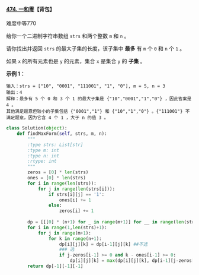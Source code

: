 #### [474. 一和零](https://leetcode.cn/problems/ones-and-zeroes/)【背包】

难度中等770

给你一个二进制字符串数组 `strs` 和两个整数 `m` 和 `n` 。

请你找出并返回 `strs` 的最大子集的长度，该子集中 **最多** 有 `m` 个 `0` 和 `n` 个 `1` 。

如果 `x` 的所有元素也是 `y` 的元素，集合 `x` 是集合 `y` 的 **子集** 。

 

**示例 1：**

```
输入：strs = ["10", "0001", "111001", "1", "0"], m = 5, n = 3
输出：4
解释：最多有 5 个 0 和 3 个 1 的最大子集是 {"10","0001","1","0"} ，因此答案是 4 。
其他满足题意但较小的子集包括 {"0001","1"} 和 {"10","1","0"} 。{"111001"} 不满足题意，因为它含 4 个 1 ，大于 n 的值 3 。
```



```python
class Solution(object):
    def findMaxForm(self, strs, m, n):
        """
        :type strs: List[str]
        :type m: int
        :type n: int
        :rtype: int
        """
        zeros = [0] * len(strs)
        ones = [0] * len(strs)
        for i in range(len(strs)):
            for j in range(len(strs[i])):
                if strs[i][j] == '1':
                    ones[i] += 1
                else:
                    zeros[i] += 1
        
        dp = [[[0] * (n+1) for _ in range(m+1)] for __ in range(len(strs)+1)] ##dp[i][j][k]: i之前，j个zeros和k个ones
        for i in range(1,len(strs)+1):
            for j in range(m+1):
                for k in range(n+1):
                    dp[i][j][k] = dp[i-1][j][k] ##不选
                    ### 选
                    if j-zeros[i-1] >= 0 and k - ones[i-1] >= 0:
                        dp[i][j][k] = max(dp[i][j][k], dp[i-1][j-zeros[i-1]][k - ones[i-1]]+1)
        return dp[-1][-1][-1]


```

